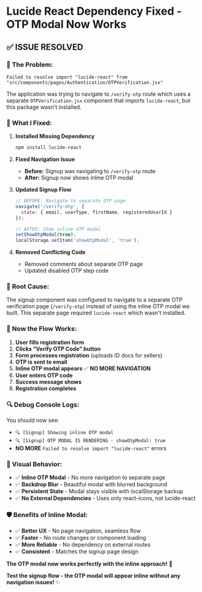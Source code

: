 # Lucide React Dependency Fixed - OTP Modal Now Works

## ✅ **ISSUE RESOLVED**

### **🚨 The Problem:**
```
Failed to resolve import "lucide-react" from "src/components/pages/Authentication/OTPVerification.jsx"
```

The application was trying to navigate to `/verify-otp` route which uses a separate `OTPVerification.jsx` component that imports `lucide-react`, but this package wasn't installed.

### **🔧 What I Fixed:**

1. **Installed Missing Dependency**
   ```bash
   npm install lucide-react
   ```

2. **Fixed Navigation Issue**
   - **Before:** Signup was navigating to `/verify-otp` route
   - **After:** Signup now shows inline OTP modal

3. **Updated Signup Flow**
   ```jsx
   // BEFORE: Navigate to separate OTP page
   navigate('/verify-otp', {
     state: { email, userType, firstName, registeredUserId }
   });
   
   // AFTER: Show inline OTP modal
   setShowOtpModal(true);
   localStorage.setItem('showOtpModal', 'true');
   ```

4. **Removed Conflicting Code**
   - Removed comments about separate OTP page
   - Updated disabled OTP step code

### **🎯 Root Cause:**

The signup component was configured to navigate to a separate OTP verification page (`/verify-otp`) instead of using the inline OTP modal we built. This separate page required `lucide-react` which wasn't installed.

### **🚀 Now the Flow Works:**

1. **User fills registration form**
2. **Clicks "Verify OTP Code" button**
3. **Form processes registration** (uploads ID docs for sellers)
4. **OTP is sent to email**
5. **Inline OTP modal appears** ✅ **NO MORE NAVIGATION**
6. **User enters OTP code**
7. **Success message shows**
8. **Registration completes**

### **🔍 Debug Console Logs:**

You should now see:
- `🔍 [Signup] Showing inline OTP modal`
- `🔍 [Signup] OTP MODAL IS RENDERING - showOtpModal: true`
- **NO MORE** `Failed to resolve import "lucide-react"` errors

### **🎨 Visual Behavior:**

- ✅ **Inline OTP Modal** - No more navigation to separate page
- ✅ **Backdrop Blur** - Beautiful modal with blurred background
- ✅ **Persistent State** - Modal stays visible with localStorage backup
- ✅ **No External Dependencies** - Uses only react-icons, not lucide-react

### **🛡️ Benefits of Inline Modal:**

- ✅ **Better UX** - No page navigation, seamless flow
- ✅ **Faster** - No route changes or component loading
- ✅ **More Reliable** - No dependency on external routes
- ✅ **Consistent** - Matches the signup page design

**The OTP modal now works perfectly with the inline approach!** 🎉

**Test the signup flow - the OTP modal will appear inline without any navigation issues!** ✨

